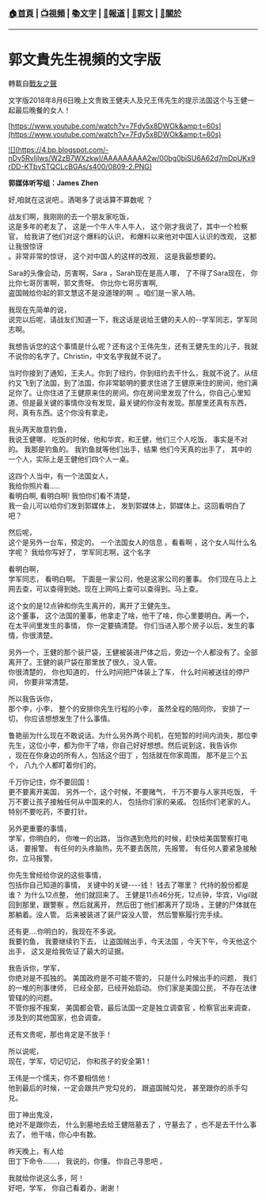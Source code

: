 ###  [:house:首頁](https://github.com/ourhimalayas/home) | [:tv:視頻](https://github.com/ourhimalayas/videos) | [:books:文字](https://github.com/ourhimalayas/txt) | [:newspaper:報道](https://github.com/ourhimalayas/news) | [:eagle:郭文](https://github.com/ourhimalayas/guomedia) | [:pray:關於](https://github.com/ourhimalayas/home/tree/master/about)
---
# 郭文貴先生視頻的文字版
轉載自[戰友之聲](http://littleantvoice.blogspot.com)

文字版2018年8月6日晚上文贵致王健夫人及兄王伟先生的提示法国这个与王健一起最后晚餐的女人！


[https://www.youtube.com/watch?v=7Fdy5x8DWOk&amp;t=60s](https://www.youtube.com/watch?v=7Fdy5x8DWOk&amp;t=60s)

[!\[\](https://4.bp.blogspot.com/-nDv5RvIjlws/W2zB7WXzkwI/AAAAAAAAA2w/00bg0biSU6A62d7mDpUKx9rDD-KTbvSTQCLcBGAs/s400/0809-2.PNG)](https://4.bp.blogspot.com/-nDv5RvIjlws/W2zB7WXzkwI/AAAAAAAAA2w/00bg0biSU6A62d7mDpUKx9rDD-KTbvSTQCLcBGAs/s1600/0809-2.PNG)







**郭媒体听写组：James Zhen**


好,咱就在这说吧.。酒喝多了说话算不算数呢 ？


战友们啊，我刚刚的去一个朋友家吃饭，<br>这是多年的老友了， 这是一个牛人牛人牛人， 这个刚才我说了，其中一个检察官， 给我讲了他们对这个爆料的认识， 和爆料以来他对中国人认识的改观， 这都让我很惊讶<br>。非常非常的惊讶， 这个对中国人的这样的改观， 这是我最想要的。


Sara的头像会动，厉害啊，Sara ，Sarah现在是高人哪， 了不得了Sara现在， 你比你七哥厉害啊，郭文贵呀。 你比你七哥厉害啊,<br>盗国贼给你起的郭文慧这不是没道理的啊 .。咱们是一家人呐。


我现在先简单的说，<br>说完以后呢，请战友们知道一下，我这话是说给王健的夫人的--学军同志，学军同志啊。


我想告诉您的这个事情是什么呢？还有这个王伟先生，还有王健先生的儿子，我就不说你的名字了。Christin，中文名字我就不说了。


当时你接到了通知，王夫人。你到了纽约，你到纽约去干什么，我就不说了。从纽约又飞到了法国，到了法国，你非常聪明的要求住进了王健原来住的房间，他们满足你了。让你住进了王健原来住的房间。你在房间里发现了什么，你自己心里知道。但是最关键的事情你没有发现，最关键的你没有发现。那屋里还真有东西，阿，真有东西。这个你没有拿走。


我头两天故意钓鱼，<br>我说王健哪， 吃饭的时候，他和华宾，和王健，他们三个人吃饭， 事实是不对的。 我那是钓鱼的。 我钓鱼就等他们出手，结果 他们今天真的出手了， 其中的一个人，实际上是王健他们四个人一桌。


这四个人当中，有一个法国女人，<br>我给你照片看.....<br>看明白啊, 看明白啊! 我怕你们看不清楚，<br>我一会儿可以给你们发到郭媒体上， 发到郭媒体上，郭媒体上。这回看明白了吧？





然后呢，<br>这个是另外一台车，预定的。 一个法国女人的信息 。看看啊 ，这个女人叫什么名字呢？ 我给你写好了， 学军同志啊，这个名字


看明白啊，<br>学军同志， 看明白啊。 下面是一家公司，他是这家公司的董事。 你们现在马上上网去查，可以查得到她。现在上网吗上查可以查得到。马上查。


这个女的是12点钟和你先生离开的，离开了王健先生。<br>这个董事， 这个法国的董事，他拿走了啥，他干了啥，你心里要明白。再一个，在太平间里发生的事情， 你一定要搞清楚。 你们当进入那个房子以后，发生的事情，你很清楚。


另外一个，王健的那个装尸袋，王健被装进尸体之后，旁边一个人都没有了。全部离开了。王健的装尸袋在那里放了很久，没人管。<br>你很清楚的， 你也知道的， 什么时间把尸体装上了车， 什么时间被送往的停尸间， 你要非常清楚。


所以我告诉你，<br>那个李，小李， 整个的安排你先生行程的小李， 虽然全程的陪同你， 安排了一切， 你应该想想发生了什么事情。


鲁艳丽为什么现在不敢说话。为什么另外两个司机，在短暂的时间内消失，那位李先生，这位小李，都为你干了啥，你自己好好想想。然后说到这，我告诉你<br>，现在在你身边的所有人，包括这个田丁 ，包括就在你家周围， 那不是三个五个， 八九个人都盯着你们的。


千万你记住，你不要回国！<br>更不要离开美国， 另外一个，这个时候，不要赌气， 千万不要与人家共吃饭， 千万不要让孩子接触任何从中国来的人， 包括你们家的亲戚。 包括你们老家的人。 特别不要吃药，不要打针。


另外更重要的事情，<br>学军，你明白的， 你唯一的出路， 当你遇到危险的时候，赶快给美国警察打电话， 要报警。 有任何的头疼脑热，先不要去医院，先报警。 有任何人要紧急接触你，立马报警。


你先生曾经给你说的这些事情，<br>包括你自己知道的事情， 关键中的关键----钱！ 钱去了哪里？ 代持的股份都是谁？ 为什么12点整， 他们就回来了。 王健是11点46分死，12点钟，华宾，Vigil就回到那里，跟警察 。然后就离开， 然后田丁他们都离开了现场 。王健的尸体就在那躺着。没人管。 后来被装进了装尸袋没人管， 然后警察履行完手续。


还有更....你明白的，我现在不多说。<br>我要钓鱼， 我要继续钓下去， 让盗国贼出手，今天法国 ，今天下午，今天他这个出手， 这又是给我佐证了最大的证据。


我告诉你，学军，<br>你绝对是不孤独的。 美国政府是不可能不管的， 只是什么时候出手的问题， 我们的一堆的刑事律师， 已经全部，已经开始启动。 你们家是美国公民， 不存在法律管辖的的问题。<br>不管你报不报案， 美国都会管，最后法国一定是独立调查官 ，检察官出来调查， 涉及到的其他国家，也会调查。


还有文贵呢，那也肯定是不放手！


所以说呢，<br>现在，学军，切记切记， 你和孩子的安全第1！


王伟是一个懦夫，你不要相信他！<br>他到最后的时候，一定会跟共产党勾兑的， 跟盗国贼勾兑， 甚至跟你的杀手勾兑。


田丁神出鬼没，<br>绝对不是跟你去， 什么到墓地去给王健陪墓去了 ，守墓去了 ，也不是去干什么事去了， 他干啥，你心中有数。


昨天晚上，有人给<br>田丁下命令.......， 我说的，你懂。 你自己寻思吧 。


我就给你说这么多，阿！<br>好吧，学军， 你自己看着办，谢谢！